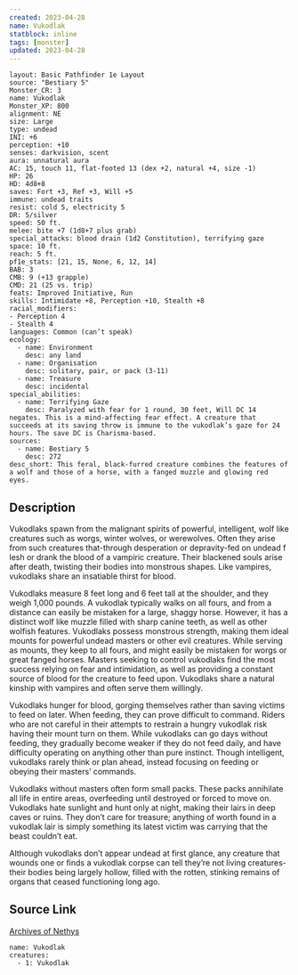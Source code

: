 ```yaml
---
created: 2023-04-28
name: Vukodlak
statblock: inline
tags: [monster]
updated: 2023-04-28
---
```

```statblock
layout: Basic Pathfinder 1e Layout
source: "Bestiary 5"
Monster_CR: 3
name: Vukodlak
Monster_XP: 800
alignment: NE
size: Large
type: undead
INI: +6
perception: +10
senses: darkvision, scent
aura: unnatural aura
AC: 15, touch 11, flat-footed 13 (dex +2, natural +4, size -1)
HP: 26
HD: 4d8+8
saves: Fort +3, Ref +3, Will +5
immune: undead traits
resist: cold 5, electricity 5
DR: 5/silver
speed: 50 ft.
melee: bite +7 (1d8+7 plus grab)
special_attacks: blood drain (1d2 Constitution), terrifying gaze
space: 10 ft.
reach: 5 ft.
pf1e_stats: [21, 15, None, 6, 12, 14]
BAB: 3
CMB: 9 (+13 grapple)
CMD: 21 (25 vs. trip)
feats: Improved Initiative, Run
skills: Intimidate +8, Perception +10, Stealth +8
racial_modifiers:
- Perception 4
- Stealth 4
languages: Common (can’t speak)
ecology:
  - name: Environment
    desc: any land
  - name: Organisation
    desc: solitary, pair, or pack (3-11)
  - name: Treasure
    desc: incidental
special_abilities:
  - name: Terrifying Gaze
    desc: Paralyzed with fear for 1 round, 30 feet, Will DC 14 negates. This is a mind-affecting fear effect. A creature that succeeds at its saving throw is immune to the vukodlak’s gaze for 24 hours. The save DC is Charisma-based.
sources:
  - name: Bestiary 5
    desc: 272
desc_short: This feral, black-furred creature combines the features of a wolf and those of a horse, with a fanged muzzle and glowing red eyes.
```
## Description
Vukodlaks spawn from the malignant spirits of powerful, intelligent, wolf like creatures such as worgs, winter wolves, or werewolves. Often they arise from such creatures that-through desperation or depravity-fed on undead f lesh or drank the blood of a vampiric creature. Their blackened souls arise after death, twisting their bodies into monstrous shapes. Like vampires, vukodlaks share an insatiable thirst for blood.

 Vukodlaks measure 8 feet long and 6 feet tall at the shoulder, and they weigh 1,000 pounds. A vukodlak typically walks on all fours, and from a distance can easily be mistaken for a large, shaggy horse. However, it has a distinct wolf like muzzle filled with sharp canine teeth, as well as other wolfish features. Vukodlaks possess monstrous strength, making them ideal mounts for powerful undead masters or other evil creatures. While serving as mounts, they keep to all fours, and might easily be mistaken for worgs or great fanged horses. Masters seeking to control vukodlaks find the most success relying on fear and intimidation, as well as providing a constant source of blood for the creature to feed upon. Vukodlaks share a natural kinship with vampires and often serve them willingly.

 Vukodlaks hunger for blood, gorging themselves rather than saving victims to feed on later. When feeding, they can prove difficult to command. Riders who are not careful in their attempts to restrain a hungry vukodlak risk having their mount turn on them. While vukodlaks can go days without feeding, they gradually become weaker if they do not feed daily, and have difficulty operating on anything other than pure instinct. Though intelligent, vukodlaks rarely think or plan ahead, instead focusing on feeding or obeying their masters’ commands.

 Vukodlaks without masters often form small packs. These packs annihilate all life in entire areas, overfeeding until destroyed or forced to move on. Vukodlaks hate sunlight and hunt only at night, making their lairs in deep caves or ruins. They don’t care for treasure; anything of worth found in a vukodlak lair is simply something its latest victim was carrying that the beast couldn’t eat.

 Although vukodlaks don’t appear undead at first glance, any creature that wounds one or finds a vukodlak corpse can tell they’re not living creatures-their bodies being largely hollow, filled with the rotten, stinking remains of organs that ceased functioning long ago.
## Source Link
[Archives of Nethys](https://aonprd.com/MonsterDisplay.aspx?ItemName=Vukodlak)
```encounter-table
name: Vukodlak
creatures:
  - 1: Vukodlak
```
